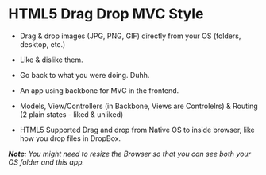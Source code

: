 HTML5 Drag Drop MVC Style
==================

* Drag & drop images (JPG, PNG, GIF) directly from your OS (folders, desktop, etc.)
* Like & dislike them.
* Go back to what you were doing. Duhh.

* An app using backbone for MVC in the frontend.
* Models, View/Controllers (in Backbone, Views are Controlelrs) & Routing (2 plain states - liked & unliked)
* HTML5 Supported Drag and drop from Native OS to inside browser, like how you drop files in DropBox.

_**Note**: You might need to resize the Browser so that you can see both your OS folder and this app._
